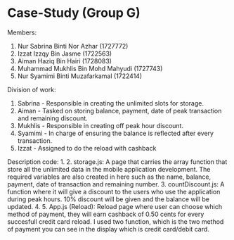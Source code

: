 # Case-Study (Group G)

Members:
1. Nur Sabrina Binti Nor Azhar (1727772)
2. Izzat Izzqy Bin Jasme (1722563)
3. Aiman Haziq Bin Hairi (1728083)
4. Muhammad Mukhlis Bin Mohd Mahyudi (1727743)
5. Nur Syamimi Binti Muzafarkamal (1722414)



Division of work:
1. Sabrina - Responsible in creating the unlimited slots for storage. 
2. Aiman - Tasked on storing balance, payment, date of peak transaction and remaining discount.
3. Mukhlis - Responsible in creating off peak hour discount.
4.  Syamimi - In charge of ensuring the balance is reflected after every transaction.
5.  Izzat - Assigned to do the reload with cashback



Description code:
1.
2. storage.js: A page that carries the array function that store all the unlimited data in the mobile application development. The required variables are also created in here such as the name, balance, payment, date of transaction and remaining number.
3. countDiscount.js: A function where it will give a discount to the users who use the application during peak hours. 10% discount will be given and the balance will be updated.
4. 
5.  App.js (Reload): Reload page where user can choose which method of payment, they will earn cashback of 0.50 cents for every succesfull credit card reload. I used two function, which is the two method of payment you can see in the display which is credit card/debit card.




